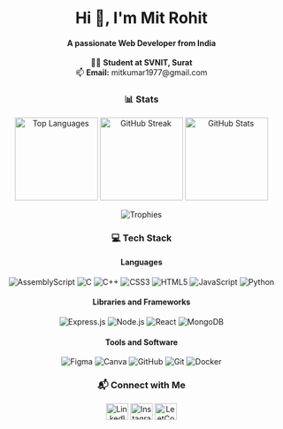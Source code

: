 <h1 align="center">Hi 👋, I'm Mit Rohit</h1>
<h4 align="center">A passionate Web Developer from India</h4>

<!-- About Section -->
<p align="center">
  🧑‍🎓 <strong>Student at SVNIT, Surat</strong> <br>
  📫 <strong>Email:</strong> mitkumar1977@gmail.com
</p>

<!-- Stats Section -->
<h3 align="center">📊 Stats</h3>
<p align="center">
  <img src="https://github-readme-stats.vercel.app/api/top-langs/?username=MitkumarR&theme=dark&hide_border=true&include_all_commits=false&count_private=false&layout=compact&bg_color=00000000" alt="Top Languages" height="150" />
  <img src="https://github-readme-streak-stats.herokuapp.com/?user=MitkumarR&theme=dark&hide_border=true&background=00000000" alt="GitHub Streak" height="150"/>
  <img src="https://github-readme-stats.vercel.app/api?username=MitkumarR&theme=dark&hide_border=true&include_all_commits=false&count_private=false&bg_color=00000000" alt="GitHub Stats" height="150"/>
</p>

<p align="center">
  <img src="https://github-profile-trophy.vercel.app/?username=MitkumarR&theme=darkhub&no-frame=true&no-bg=true&margin-w=4" alt="Trophies"/>
</p>

<!-- Tech Stack Section -->
<h3 align="center">💻 Tech Stack</h3>

<h4 align="center">Languages</h4>
<p align="center">
  <img src="https://img.shields.io/badge/Assembly%20Script-%23000000.svg?style=for-the-badge&logo=assemblyscript&logoColor=white" alt="AssemblyScript" />
  <img src="https://img.shields.io/badge/C-%2300599C.svg?style=for-the-badge&logo=c&logoColor=white" alt="C" />
  <img src="https://img.shields.io/badge/C++-%2300599C.svg?style=for-the-badge&logo=c%2B%2B&logoColor=white" alt="C++" />
  <img src="https://img.shields.io/badge/CSS3-%231572B6.svg?style=for-the-badge&logo=css3&logoColor=white" alt="CSS3" />
  <img src="https://img.shields.io/badge/HTML5-%23E34F26.svg?style=for-the-badge&logo=html5&logoColor=white" alt="HTML5" />
  <img src="https://img.shields.io/badge/JavaScript-%23323330.svg?style=for-the-badge&logo=javascript&logoColor=%23F7DF1E" alt="JavaScript" />
  <img src="https://img.shields.io/badge/Python-3670A0?style=for-the-badge&logo=python&logoColor=ffdd54" alt="Python" />
</p>

<h4 align="center">Libraries and Frameworks</h4>
<p align="center">
  <img src="https://img.shields.io/badge/Express.js-%23404d59.svg?style=for-the-badge&logo=express&logoColor=%2361DAFB" alt="Express.js" />
  <img src="https://img.shields.io/badge/Node.js-6DA55F?style=for-the-badge&logo=node.js&logoColor=white" alt="Node.js" />
  <img src="https://img.shields.io/badge/React-%2320232a.svg?style=for-the-badge&logo=react&logoColor=%2361DAFB" alt="React" />
  <img src="https://img.shields.io/badge/MongoDB-%234ea94b.svg?style=for-the-badge&logo=mongodb&logoColor=white" alt="MongoDB" />
</p>

<h4 align="center">Tools and Software</h4>
<p align="center">
  <img src="https://img.shields.io/badge/Figma-%23F24E1E.svg?style=for-the-badge&logo=figma&logoColor=white" alt="Figma" />
  <img src="https://img.shields.io/badge/Canva-%2300C4CC.svg?style=for-the-badge&logo=Canva&logoColor=white" alt="Canva" />
  <img src="https://img.shields.io/badge/GitHub-%23121011.svg?style=for-the-badge&logo=github&logoColor=white" alt="GitHub" />
  <img src="https://img.shields.io/badge/Git-%23F05033.svg?style=for-the-badge&logo=git&logoColor=white" alt="Git" />
  <img src="https://img.shields.io/badge/Docker-%230db7ed.svg?style=for-the-badge&logo=docker&logoColor=white" alt="Docker" />
</p>

<!-- Connect Section -->
<h3 align="center">📬 Connect with Me</h3>
<p align="center">
  <a href="https://www.linkedin.com/in/mit-rohit-8461b2287/" target="blank"><img src="https://raw.githubusercontent.com/rahuldkjain/github-profile-readme-generator/master/src/images/icons/Social/linked-in-alt.svg" alt="LinkedIn" height="30" width="40" /></a>
  <a href="https://www.instagram.com/m_trht21/" target="blank"><img src="https://raw.githubusercontent.com/rahuldkjain/github-profile-readme-generator/master/src/images/icons/Social/instagram.svg" alt="Instagram" height="30" width="40" /></a>
  <a href="https://leetcode.com/xyz" target="blank"><img src="https://raw.githubusercontent.com/rahuldkjain/github-profile-readme-generator/master/src/images/icons/Social/leet-code.svg" alt="LeetCode" height="30" width="40" /></a>
</p>
